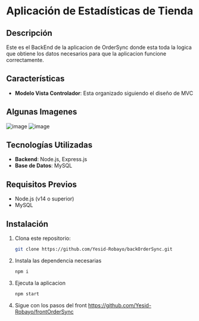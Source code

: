 # Aplicación de Estadísticas de Tienda

## Descripción

Este es el BackEnd de la aplicacion de OrderSync donde esta toda la logica que obtiene los datos necesarios para que la aplicacion funcione correctamente.

## Características

- **Modelo Vista Controlador**: Esta organizado siguiendo el diseño de MVC


## Algunas Imagenes 
  
![image](https://github.com/user-attachments/assets/8147d21a-0e00-4c55-beff-0ab646839aae)
![image](https://github.com/user-attachments/assets/8540cb4b-c7d3-4622-bf25-521524eed753)


## Tecnologías Utilizadas

- **Backend**: Node.js, Express.js
- **Base de Datos**: MySQL

## Requisitos Previos

- Node.js (v14 o superior)
- MySQL

## Instalación

1. Clona este repositorio:

   ```bash
   git clone https://github.com/Yesid-Robayo/backOrderSync.git

4. Instala las dependencia necesarias
   
    ```bash
   npm i

4. Ejecuta la aplicacion

   ```bash
   npm start

5. Sigue con los pasos del front https://github.com/Yesid-Robayo/frontOrderSync
